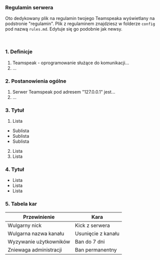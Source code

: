 ### Regulamin serwera

Oto dedykowany plik na regulamin twojego Teamspeaka wyświetlany na podstronie "regulamin". Plik z regulaminem znajdziesz w folderze <code>config</code> pod nazwą <code>rules.md</code>. Edytuje się go podobnie jak newsy.

<br>

### 1. Definicje
1. Teamspeak - oprogramowanie służące do komunikacji...
2. ...


### 2. Postanowienia ogólne
1. Serwer Teamspeak pod adresem "127.0.0.1" jest...
2. ...

### 3. Tytuł
1. Lista
  - Sublista
  - Sublista
  - Sublista
2. Lista
3. Lista

### 4. Tytuł
- Lista
- Lista
- Lista

### 5. Tabela kar
Przewinienie | Kara
------------ | -------------
Wulgarny nick | Kick z serwera
Wulgarna nazwa kanału | Usunięcie z kanału
Wyzywanie użytkowników | Ban do 7 dni
Zniewaga administracji | Ban permanentny
